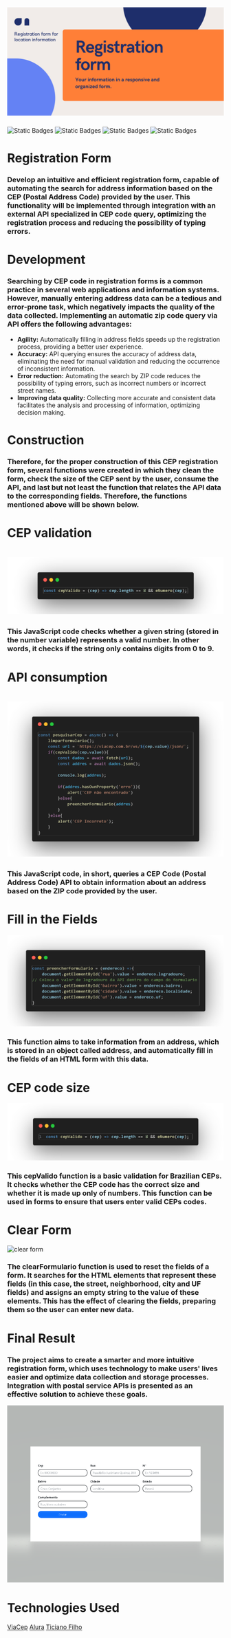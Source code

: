 # ![registration form](images/registration%20form%20logo.png)

<img alt="Static Badges" src="https://img.shields.io/badge/version-1.0-blue"> <img alt="Static Badges" src="https://img.shields.io/badge/JavaScript--orange"> <img alt="Static Badges" src="https://img.shields.io/badge/HTML--green"> <img alt="Static Badges" src="https://img.shields.io/badge/English--purple">

# Registration Form 

### Develop an intuitive and efficient registration form, capable of automating the search for address information based on the CEP (Postal Address Code) provided by the user. This functionality will be implemented through integration with an external API specialized in CEP code query, optimizing the registration process and reducing the possibility of typing errors.

# Development

### Searching by CEP code in registration forms is a common practice in several web applications and information systems. However, manually entering address data can be a tedious and error-prone task, which negatively impacts the quality of the data collected. Implementing an automatic zip code query via API offers the following advantages:

 - **Agility:** Automatically filling in address fields speeds up the registration process, providing a better user experience.
 - **Accuracy:** API querying ensures the accuracy of address data, eliminating the need for manual validation and reducing the occurrence of inconsistent information.
 - **Error reduction:** Automating the search by ZIP code reduces the possibility of typing errors, such as incorrect numbers or incorrect street names.
 - **Improving data quality:** Collecting more accurate and consistent data facilitates the analysis and processing of information, optimizing decision making.


# Construction

### Therefore, for the proper construction of this CEP registration form, several functions were created in which they clean the form, check the size of the CEP sent by the user, consume the API, and last but not least the function that relates the API data to the corresponding fields.  Therefore, the functions mentioned above will be shown below.

#  CEP validation

# ![cep validation](images/cepValido.png)

### This JavaScript code checks whether a given string (stored in the number variable) represents a valid number. In other words, it checks if the string only contains digits from 0 to 9.

# API consumption

# ![api consumption](images/consumoCep.png)

### This JavaScript code, in short, queries a CEP Code (Postal Address Code) API to obtain information about an address based on the ZIP code provided by the user.

# Fill in the Fields

![inserir os campos](images/preencher%20os%20campos.png)

### This function aims to take information from an address, which is stored in an object called address, and automatically fill in the fields of an HTML form with this data.

# CEP code size

![cep code size](images/tamanho%20de%20cep.png)

### This cepValido function is a basic validation for Brazilian CEPs. It checks whether the CEP code has the correct size and whether it is made up only of numbers. This function can be used in forms to ensure that users enter valid CEPs codes.

# Clear Form

![clear form](images/limpar%20formulário.png)

### The clearFormulario function is used to reset the fields of a form. It searches for the HTML elements that represent these fields (in this case, the street, neighborhood, city and UF fields) and assigns an empty string to the value of these elements. This has the effect of clearing the fields, preparing them so the user can enter new data.

# Final Result

### The project aims to create a smarter and more intuitive registration form, which uses technology to make users' lives easier and optimize data collection and storage processes. Integration with postal service APIs is presented as an effective solution to achieve these goals.

![resultado](images/projeto%20final.png)

# Technologies Used

[ViaCep](https://viacep.com.br/) 
[Alura](https://www.alura.com.br/?srsltid=AfmBOor0GEDEMLMLgSHNuV0ooKz1hUMV1XWpdqTrfYDLfyxX_yy-eXBS) 
[Ticiano Filho](https://github.com/TicianoFilho/PesquisaCEP/blob/main/script.js)